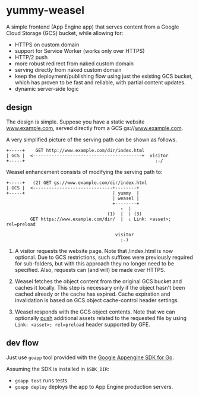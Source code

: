 # yummy-weasel

A simple frontend (App Engine app) that serves content from a Google
Cloud Storage (GCS) bucket, while allowing for:

- HTTPS on custom domain
- support for Service Worker (works only over HTTPS)
- HTTP/2 push
- more robust redirect from naked custom domain
- serving directly from naked custom domain
- keep the deployment/publishing flow using just the existing GCS bucket,
  which has proven to be fast and reliable, with partial content updates.
- dynamic server-side logic

## design

The design is simple. Suppose you have a static website www.example.com,
served directly from a GCS gs://www.example.com.

A very simplified picture of the serving path can be shown as follows.

    +-----+    GET http://www.example.com/dir/index.html
    | GCS |  <-----------------------------------------+  visitor
    +-----+                                                 :-/

Weasel enhancement consists of modifying the serving path to:

    +-----+   (2) GET gs://www.example.com/dir/index.html
    | GCS |  <------------------------------+--------+
    +-----+                                 | yummy  |
                                            | weasel |
                                            +--------+
                                               ↑  |
                                          (1)  |  | (3)
             GET https://www.example.com/dir/  |  ↓ Link: <asset>; rel=preload

                                             visitor
                                               :-)

1. A visitor requests the website page. Note that /index.html is now optional.
   Due to GCS restrictions, such suffixes were previously required for
   sub-folders, but with this approach they no longer need to be specified.
   Also, requests can (and will) be made over HTTPS.

2. Weasel fetches the object content from the original GCS bucket and caches
   it locally. This step is necessary only if the object hasn't been cached
   already or the cache has expired. Cache expiration and invalidation is
   based on GCS object cache-control header settings.

3. Weasel responds with the GCS object contents. Note that we can optionally
   [push](https://w3c.github.io/preload/) additional assets related to the
   requested file by using `Link: <asset>; rel=preload` header supported
   by GFE.

## dev flow

Just use `goapp` tool provided with the
[Google Appengine SDK for Go](https://cloud.google.com/appengine/downloads).

Assuming the SDK is installed in `$SDK_DIR`:

- `goapp test` runs tests
- `goapp deploy` deploys the app to App Engine production servers.
